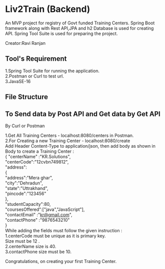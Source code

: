 
# Liv2Train (Backend)

An MVP project for registry of Govt funded Training Centers.
Spring Boot framework along with Rest API,JPA and h2 Database is used for creating API.
Spring Tool Suite is used for preparing the project.


Creator:Ravi Ranjan
## Tool's Requirement
1.Spring Tool Suite for running the application.             
2.Postman or Curl to test url.  
3.JavaSE-16
## File Structure















## To Send data by Post API and Get data by Get API
By Curl or Postman

1.Get All Training Centers - localhost:8080/centers in Postman.   
2.For Creating a new Training Center - localhost:8080/create             
Add Header Content-Type to application/json, then add body as shown in Body to create a Training Center :   
 {
 	"centerName" :"KR.Solutions",   
"centerCode":"12cvbn749812",  
  "address":  
   {   
	"address":"Mera ghar",  
	"city":"Dehradun",   
	"state":"Uttrakhand",  
   	"pincode":"123456"  
   	},  
   "studentCapacity":80,  
    "coursesOffered":["java","JavaScript"],   
    "contactEmail" :"kr@gmail.com",   
    "contactPhone" :"9876543210"  
 }  
 While adding the fields must follow the given instruction :  
 1.centerCode must be unique as it is primary key.  
   Size must be 12 .  
 2.centerName size is 40.  
 3.contactPhone size must be 10.    


Congratulations, on creating your first Training Center.

